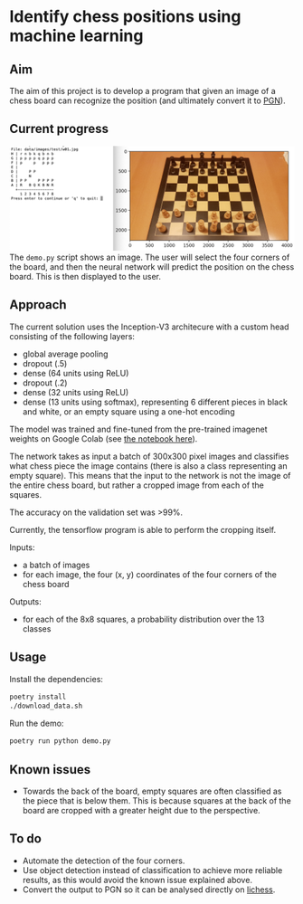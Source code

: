 # Identify chess positions using machine learning

## Aim
The aim of this project is to develop a program that given an image of a chess board can recognize the position (and ultimately convert it to [PGN](https://en.wikipedia.org/wiki/Portable_Game_Notation)).

## Current progress
![Screenshot](screenshots/demo.png)
The `demo.py` script shows an image. The user will select the four corners of the board, and then the neural network will predict the position on the chess board. This is then displayed to the user.

## Approach
The current solution uses the Inception-V3 architecure with a custom head consisting of the following layers: 
- global average pooling
- dropout (.5)
- dense (64 units using ReLU)
- dropout (.2)
- dense (32 units using ReLU)
- dense (13 units using softmax), representing 6 different pieces in black and white, or an empty square using a one-hot encoding

The model was trained and fine-tuned from the pre-trained imagenet weights on Google Colab (see [the notebook here](train.ipynb)).

The network takes as input a batch of 300x300 pixel images and classifies what chess piece the image contains (there is also a class representing an empty square).
This means that the input to the network is not the image of the entire chess board, but rather a cropped image from each of the squares. 

The accuracy on the validation set was >99%.

Currently, the tensorflow program is able to perform the cropping itself.

Inputs:
- a batch of images
- for each image, the four (x, y) coordinates of the four corners of the chess board

Outputs:
- for each of the 8x8 squares, a probability distribution over the 13 classes

## Usage
Install the dependencies:
```bash
poetry install
./download_data.sh
```

Run the demo:
```bash
poetry run python demo.py
```

## Known issues
- Towards the back of the board, empty squares are often classified as the piece that is below them. This is because squares at the back of the board are cropped with a greater height due to the perspective.

## To do
- Automate the detection of the four corners.
- Use object detection instead of classification to achieve more reliable results, as this would avoid the known issue explained above.
- Convert the output to PGN so it can be analysed directly on [lichess](http://lichess.org).